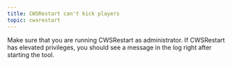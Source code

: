 ```yaml
---
title: CWSRestart can't kick players
topic: cwsrestart
---
```

Make sure that you are running CWSRestart as administrator. If CWSRestart has elevated privileges, you should see a message in the log right after starting the tool.